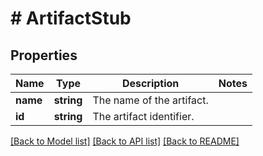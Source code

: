 # # ArtifactStub

## Properties

Name | Type | Description | Notes
------------ | ------------- | ------------- | -------------
**name** | **string** | The name of the artifact. |
**id** | **string** | The artifact identifier. |

[[Back to Model list]](../../README.md#models) [[Back to API list]](../../README.md#endpoints) [[Back to README]](../../README.md)
